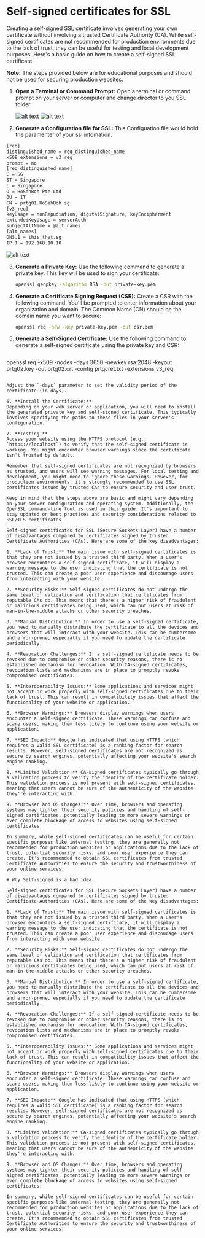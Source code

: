 # Self-signed certificates for SSL 

Creating a self-signed SSL certificate involves generating your own certificate without involving a trusted Certificate Authority (CA). While self-signed certificates are not recommended for production environments due to the lack of trust, they can be useful for testing and local development purposes. Here's a basic guide on how to create a self-signed SSL certificate:

**Note:** The steps provided below are for educational purposes and should not be used for securing production websites.

1. **Open a Terminal or Command Prompt:**
   Open a terminal or command prompt on your server or computer and change director to you SSL folder

   ![alt text](https://github.com/ioctlsg/Self-Signed-Cert-OpenSSL/blob/main/Capture.PNG)
 ![alt text](https://github.com/ioctlsg/Self-Signed-Cert-OpenSSL/blob/main/Command_Prompt.png)

2. **Generate a Configuration file for SSL:**
   This Configuation file would hold the paramenter of your ssl infomation.
   
```bash
[req]
distinguished_name = req_distinguished_name
x509_extensions = v3_req
prompt = no
[req_distinguished_name]
C = SG
ST = Singapore
L = Singapore
O = HoSehBoh Pte Ltd
OU = IT
CN = prtg01.HoSehBoh.sg
[v3_req]
keyUsage = nonRepudiation, digitalSignature, keyEncipherment
extendedKeyUsage = serverAuth
subjectAltName = @alt_names
[alt_names]
DNS.1 = this.that.sg
IP.1 = 192.168.10.10
```

![alt text](https://github.com/ioctlsg/Self-Signed-Cert-OpenSSL/blob/main/Command_Prompt.png)

3. **Generate a Private Key:**
   Use the following command to generate a private key. This key will be used to sign your certificate:
   
   ```bash
   openssl genpkey -algorithm RSA -out private-key.pem
   ```

4. **Generate a Certificate Signing Request (CSR):**
   Create a CSR with the following command. You'll be prompted to enter information about your organization and domain. The Common Name (CN) should be the domain name you want to secure:

   ```bash
   openssl req -new -key private-key.pem -out csr.pem
   ```

5. **Generate a Self-Signed Certificate:**
   Use the following command to generate a self-signed certificate using the private key and CSR:

   ```bash
  openssl req -x509 -nodes -days 3650 -newkey rsa:2048 -keyout prtg02.key -out prtg02.crt -config prtgcret.txt -extensions v3_req
   ```

   Adjust the `-days` parameter to set the validity period of the certificate (in days).

6. **Install the Certificate:**
   Depending on your web server or application, you will need to install the generated private key and self-signed certificate. This typically involves specifying the paths to these files in your server's configuration.

7. **Testing:**
   Access your website using the HTTPS protocol (e.g., `https://localhost`) to verify that the self-signed certificate is working. You might encounter browser warnings since the certificate isn't trusted by default.

Remember that self-signed certificates are not recognized by browsers as trusted, and users will see warning messages. For local testing and development, you might need to ignore these warnings. However, for production environments, it's strongly recommended to use SSL certificates issued by trusted CAs to ensure security and user trust.

Keep in mind that the steps above are basic and might vary depending on your server configuration and operating system. Additionally, the OpenSSL command-line tool is used in this guide. It's important to stay updated on best practices and security considerations related to SSL/TLS certificates.

Self-signed certificates for SSL (Secure Sockets Layer) have a number of disadvantages compared to certificates signed by trusted Certificate Authorities (CAs). Here are some of the key disadvantages:

1. **Lack of Trust:** The main issue with self-signed certificates is that they are not issued by a trusted third party. When a user's browser encounters a self-signed certificate, it will display a warning message to the user indicating that the certificate is not trusted. This can create a poor user experience and discourage users from interacting with your website.

2. **Security Risks:** Self-signed certificates do not undergo the same level of validation and verification that certificates from reputable CAs do. This means that there's a higher risk of fraudulent or malicious certificates being used, which can put users at risk of man-in-the-middle attacks or other security breaches.

3. **Manual Distribution:** In order to use a self-signed certificate, you need to manually distribute the certificate to all the devices and browsers that will interact with your website. This can be cumbersome and error-prone, especially if you need to update the certificate periodically.

4. **Revocation Challenges:** If a self-signed certificate needs to be revoked due to compromise or other security reasons, there is no established mechanism for revocation. With CA-signed certificates, revocation lists and mechanisms are in place to promptly revoke compromised certificates.

5. **Interoperability Issues:** Some applications and services might not accept or work properly with self-signed certificates due to their lack of trust. This can result in compatibility issues that affect the functionality of your website or application.

6. **Browser Warnings:** Browsers display warnings when users encounter a self-signed certificate. These warnings can confuse and scare users, making them less likely to continue using your website or application.

7. **SEO Impact:** Google has indicated that using HTTPS (which requires a valid SSL certificate) is a ranking factor for search results. However, self-signed certificates are not recognized as secure by search engines, potentially affecting your website's search engine ranking.

8. **Limited Validation:** CA-signed certificates typically go through a validation process to verify the identity of the certificate holder. This validation process is not present with self-signed certificates, meaning that users cannot be sure of the authenticity of the website they're interacting with.

9. **Browser and OS Changes:** Over time, browsers and operating systems may tighten their security policies and handling of self-signed certificates, potentially leading to more severe warnings or even complete blockage of access to websites using self-signed certificates.

In summary, while self-signed certificates can be useful for certain specific purposes like internal testing, they are generally not recommended for production websites or applications due to the lack of trust, potential security risks, and poor user experience they can create. It's recommended to obtain SSL certificates from trusted Certificate Authorities to ensure the security and trustworthiness of your online services.

# Why Self-signed is a bad idea.

Self-signed certificates for SSL (Secure Sockets Layer) have a number of disadvantages compared to certificates signed by trusted Certificate Authorities (CAs). Here are some of the key disadvantages:

1. **Lack of Trust:** The main issue with self-signed certificates is that they are not issued by a trusted third party. When a user's browser encounters a self-signed certificate, it will display a warning message to the user indicating that the certificate is not trusted. This can create a poor user experience and discourage users from interacting with your website.

2. **Security Risks:** Self-signed certificates do not undergo the same level of validation and verification that certificates from reputable CAs do. This means that there's a higher risk of fraudulent or malicious certificates being used, which can put users at risk of man-in-the-middle attacks or other security breaches.

3. **Manual Distribution:** In order to use a self-signed certificate, you need to manually distribute the certificate to all the devices and browsers that will interact with your website. This can be cumbersome and error-prone, especially if you need to update the certificate periodically.

4. **Revocation Challenges:** If a self-signed certificate needs to be revoked due to compromise or other security reasons, there is no established mechanism for revocation. With CA-signed certificates, revocation lists and mechanisms are in place to promptly revoke compromised certificates.

5. **Interoperability Issues:** Some applications and services might not accept or work properly with self-signed certificates due to their lack of trust. This can result in compatibility issues that affect the functionality of your website or application.

6. **Browser Warnings:** Browsers display warnings when users encounter a self-signed certificate. These warnings can confuse and scare users, making them less likely to continue using your website or application.

7. **SEO Impact:** Google has indicated that using HTTPS (which requires a valid SSL certificate) is a ranking factor for search results. However, self-signed certificates are not recognized as secure by search engines, potentially affecting your website's search engine ranking.

8. **Limited Validation:** CA-signed certificates typically go through a validation process to verify the identity of the certificate holder. This validation process is not present with self-signed certificates, meaning that users cannot be sure of the authenticity of the website they're interacting with.

9. **Browser and OS Changes:** Over time, browsers and operating systems may tighten their security policies and handling of self-signed certificates, potentially leading to more severe warnings or even complete blockage of access to websites using self-signed certificates.

In summary, while self-signed certificates can be useful for certain specific purposes like internal testing, they are generally not recommended for production websites or applications due to the lack of trust, potential security risks, and poor user experience they can create. It's recommended to obtain SSL certificates from trusted Certificate Authorities to ensure the security and trustworthiness of your online services.
